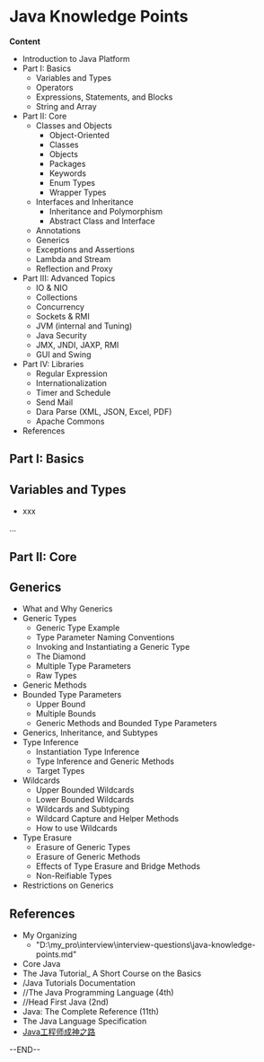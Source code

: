 # Java Knowledge Points

**Content**

- Introduction to Java Platform
- Part I: Basics
  - Variables and Types
  - Operators
  - Expressions, Statements, and Blocks
  - String and Array
- Part II: Core
  - Classes and Objects
    - Object-Oriented
    - Classes
    - Objects
    - Packages
    - Keywords
    - Enum Types
    - Wrapper Types
  - Interfaces and Inheritance
    - Inheritance and Polymorphism
    - Abstract Class and Interface
  - Annotations
  - Generics
  - Exceptions and Assertions
  - Lambda and Stream
  - Reflection and Proxy
- Part III: Advanced Topics
  - IO & NIO
  - Collections
  - Concurrency
  - Sockets & RMI
  - JVM (internal and Tuning)
  - Java Security
  - JMX, JNDI, JAXP, RMI
  - GUI and Swing
- Part IV: Libraries
  - Regular Expression
  - Internationalization
  - Timer and Schedule
  - Send Mail
  - Dara Parse (XML, JSON, Excel, PDF)
  - Apache Commons
- References



## Part I: Basics

## Variables and Types

- xxx

...

## Part II: Core

## Generics

- What and Why Generics
- Generic Types
  - Generic Type Example
  - Type Parameter Naming Conventions
  - Invoking and Instantiating a Generic Type
  - The Diamond
  - Multiple Type Parameters
  - Raw Types
- Generic Methods
- Bounded Type Parameters
  - Upper Bound
  - Multiple Bounds
  - Generic Methods and Bounded Type Parameters
- Generics, Inheritance, and Subtypes
- Type Inference
  - Instantiation Type Inference
  - Type Inference and Generic Methods
  - Target Types
- Wildcards
  - Upper Bounded Wildcards
  - Lower Bounded Wildcards
  - Wildcards and Subtyping
  - Wildcard Capture and Helper Methods
  - How to use Wildcards
- Type Erasure
  - Erasure of Generic Types
  - Erasure of Generic Methods
  - Effects of Type Erasure and Bridge Methods
  - Non-Reifiable Types
- Restrictions on Generics





## References

- My Organizing
  - "D:\my\_pro\interview\interview-questions\java-knowledge-points.md"
- Core Java
- The Java Tutorial_ A Short Course on the Basics
- /Java Tutorials Documentation
- //The Java Programming Language (4th)
- //Head First Java (2nd)
- Java: The Complete Reference (11th)
- The Java Language Specification
- [Java工程师成神之路](http://hollischuang.gitee.io/tobetopjavaer/)

--END--